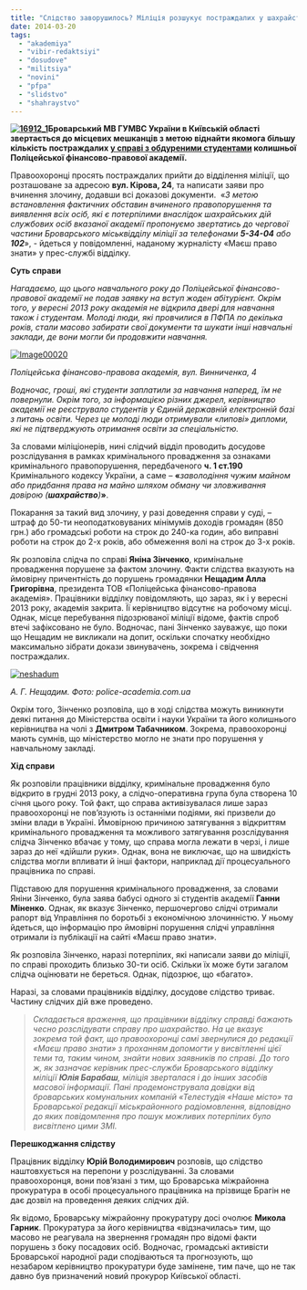 ```yaml
---
title: "Слідство заворушилось? Міліція розшукує постраждалих у шахрайстві з поліцейською академією"
date: 2014-03-20
tags: 
  - "akademiya"
  - "vibir-redaktsiyi"
  - "dosudove"
  - "militsiya"
  - "novini"
  - "pfpa"
  - "slidstvo"
  - "shahraystvo"
---
```


**[![16912_1](https://mpz.brovary.org/wp-content/uploads/2014/03/16912_1.jpg)](https://mpz.brovary.org/wp-content/uploads/2014/03/16912_1.jpg)Броварський МВ ГУМВС України в Київській області звертається до місцевих мешканців з метою віднайти якомога більшу кількість постраждалих [у справі з обдуреними студентами](https://mpz.brovary.org/politseyska-akademiya-ne-vshhuhaye-vid-skandaliv-zasekrechenist-zakrittya-ta-kidalovo-na-groshi/) колишньої Поліцейської фінансово-правової академії.**

Правоохоронці просять постраждалих прийти до відділення міліції, що розташоване за адресою **вул. Кірова, 24**, та написати заяви про вчинення злочину, додавши всі доказові документи.  «_З метою встановлення фактичних обставин вчиненого правопорушення та виявлення всіх осіб, які є потерпілими внаслідок шахрайських дій службових осіб вказаної академії пропонуємо звертатись до чергової частини Броварського міськвідділу міліції за телефонами **5-34-04** або **102**_», - йдеться у повідомленні, наданому журналісту «Маєш право знати» у прес-службі відділку.

**Суть справи**

_Нагадаємо, що цього навчального року до Поліцейської фінансово-правової академії не подав заявку на вступ жоден абітурієнт. Окрім того, у вересні 2013 року академія не відкрила двері для навчання також і студентам. Молоді люди, які провчилися в ПФПА по декілька років, стали масово забирати свої документи та шукати інші навчальні заклади, де вони могли би продовжити навчання._

[![Image00020](https://mpz.brovary.org/wp-content/uploads/2013/09/Image00020.jpg)](https://mpz.brovary.org/wp-content/uploads/2013/09/Image00020.jpg)

_Поліцейська фінансово-правова академія, вул. Винниченка, 4_

_Водночас, гроші, які студенти заплатили за навчання наперед, їм не повернули. Окрім того, за інформацією різних джерел, керівництво академії не реєструвало студентів у Єдиній державній електронній базі з питань освіти. Через це молоді люди отримували «липові» дипломи, які не підтверджують отримання освіти за спеціальністю._

За словами міліціонерів, нині слідчий відділ проводить досудове розслідування в рамках кримінального провадження за ознаками кримінального правопорушення, передбаченого **ч. 1 ст.190** Кримінального кодексу України, а саме – **«**_заволодіння чужим майном або придбання права на майно шляхом обману чи зловживання довірою (**шахрайство**)_**»**.

Покарання за такий вид злочину, у разі доведення справи у суді, – штраф до 50-ти неоподатковуваних мінімумів доходів громадян (850 грн.) або громадські роботи на строк до 240-ка годин, або виправні роботи на строк до 2-х років, або обмеження волі на строк до 3-х років.

Як розповіла слідча по справі **Яніна Зінченко**, кримінальне провадження порушене за фактом злочину. Факти слідства вказують на ймовірну причентність до порушень громадянки **Нещадим Алла Григорівна**, президента ТОВ «Поліцейська фінансово-правова академія». Працівники відділку повідомляють, що зараз, як і у вересні 2013 року, академія закрита. Її керівництво відсутнє на робочому місці. Однак, місце перебування підозрюваної міліції відоме, фактів спроб втечі зафіксовано не було. Водночас, пані Зінченко зауважує, що поки що Нещадим не викликали на допит, оскільки спочатку необхідно максимально зібрати докази звинувачень, зокрема і свідчення постраждалих.

[![neshadum](https://mpz.brovary.org/wp-content/uploads/2014/03/neshadum.jpg)](https://mpz.brovary.org/wp-content/uploads/2014/03/neshadum.jpg)

_А. Г. Нещадим. Фото: police-academia.com.ua_

Окрім того, Зінченко розповіла, що в ході слідства можуть виникнути деякі питання до Міністерства освіти і науки України та його колишнього керівництва на чолі з **Дмитром Табачником**. Зокрема, правоохоронці мають сумнів, що міністерство могло не знати про порушення у навчальному закладі.

**Хід справи**

Як розповіли працівники відділку, кримінальне провадження було відкрито в грудні 2013 року, а слідчо-оперативна група була створена 10 січня цього року. Той факт, що справа активізувалася лише зараз правоохоронці не пов’язують із останніми подіями, які призвели до зміни влади в Україні. Ймовірною причиною затягування з відкриттям кримінального провадження та можливого затягування розслідування слідча Зінченко вбачає у тому, що справа могла лежати в черзі, і лише зараз до неї «дійшли руки». Однак, вона не виключає, що на швидкість слідства могли впливати й інші фактори, наприклад дії процесуального працівника по справі.

Підставою для порушення кримінального провадження, за словами Яніни Зінченко, була заява бабусі одного зі студентів академії **Ганни Міненко**. Однак, як вказує Зінченко, першочергово слідчі отримали рапорт від Управління по боротьбі з економічною злочинністю. У ньому йдеться, що інформацію про ймовірні порушення слідчі управління отримали із публікації на сайті «Маєш право знати».

Як розповіла Зінченко, наразі потерпілих, які написали заяви до міліції, по справі проходить близько 30-ти осіб. Скільки їх може бути загалом слідча оцінювати не береться. Однак, підозрює, що «багато».

Наразі, за словами працівників відділку, досудове слідство триває. Частину слідчих дій вже проведено.

> _Складається враження, що працівники відділку справді бажають чесно розслідувати справу про шахрайство. На це вказує зокрема той факт, що правоохоронці самі звернулися до редакції «Маєш право знати» з проханням допомогти у висвітленні цієї теми та, таким чином, знайти нових заявників по справі. До того ж, як зазначає керівник прес-служби Броварського відділку міліції **Юлія Барабаш**, міліція зверталася і до інших засобів масової інформації. Пані продемонструвала довідки від броварських комунальних компаній «Телестудія «Наше місто» та Броварської редакції міськрайонного радіомовлення, відповідно до яких повідомлення про пошук можливих потерпілих було висвітлено цими ЗМІ._

**Перешкоджання слідству**

Працівник відділку **Юрій Володимирович** розповів, що слідство наштовхується на перепони у розслідуванні. За словами правоохоронця, вони пов’язані з тим, що Броварська міжрайонна прокуратура в особі процесуального працівника на прізвище Брагін не дає дозвіл на проведення деяких слідчих дій.

Як відомо, Броварську міжрайонну прокуратуру досі очолює **Микола Гарник**. Прокуратура за його керівництва «відзначилась» тим, що масово не реагувала на звернення громадян про відомі факти порушень з боку посадових осіб. Водночас, громадські активісти Броварської народної ради сподіваються та прогнозують, що незабаром керівництво прокуратури буде замінене, тим паче, що не так давно був призначений новий прокурор Київської області.
